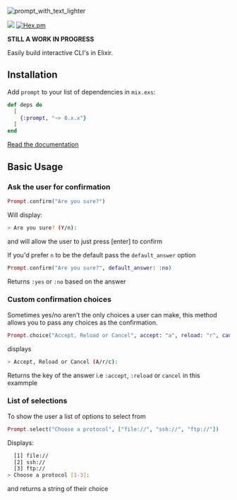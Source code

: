 ![prompt_with_text_lighter](https://user-images.githubusercontent.com/42816/115971052-5772c380-a514-11eb-8b43-dd49e81467f5.png)

![](https://github.com/silbermm/prompt/workflows/Build/badge.svg)
[![Hex.pm](https://img.shields.io/hexpm/v/prompt?style=flat-square)](https://hexdocs.pm/prompt/Prompt.html#content)

**STILL A WORK IN PROGRESS**

Easily build interactive CLI's in Elixir.

## Installation

Add `prompt` to your list of dependencies in `mix.exs`:

```elixir
def deps do
  [
    {:prompt, "~> 0.x.x"}
  ]
end
```

[Read the documentation](https://hexdocs.pm/prompt/Prompt.html)

## Basic Usage

### Ask the user for confirmation
```elixir
Prompt.confirm("Are you sure?")
```
Will display:
```bash
> Are you sure? (Y/n):
```
and will allow the user to just press [enter] to confirm

If you'd prefer `n` to be the default pass the `default_answer` option
```elixir
Prompt.confirm("Are you sure?", default_answer: :no)
```

Returns `:yes` or `:no` based on the answer

### Custom confirmation choices
Sometimes yes/no aren't the only choices a user can make, this method allows you to pass any choices as the confirmation.
```elixir
Prompt.choice("Accept, Reload or Cancel", accept: "a", reload: "r", cancel: "c")
```
displays
```bash
> Accept, Reload or Cancel (A/r/c):
```

Returns the key of the answer i.e `:accept`, `:reload` or `cancel` in this exammple

### List of selections
To show the user a list of options to select from

```elixir
Prompt.select("Choose a protocol", ["file://", "ssh://", "ftp://"])
```
Displays:
```bash
  [1] file://
  [2] ssh://
  [3] ftp://
> Choose a protocol [1-3]:
```
and returns a string of their choice
